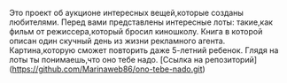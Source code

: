 Это проект об аукционе интересных вещей,которые созданы любителями.
Перед вами представлены интересные лоты: такие,как фильм от режиссера,который бросил киношколу.
Книга в которой описан один скучный день из жизни рекламного агента.
Картина,которую сможет повторить даже 5-летний ребенок.
Глядя на лоты ты понимаешь,что оно тебе надо.
[Cсылка на репозиторий] (https://github.com/Marinaweb86/ono-tebe-nado.git)
